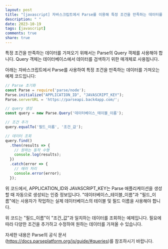 ```yaml
---
layout: post
title: "[javascript] 자바스크립트에서 Parse를 이용해 특정 조건을 만족하는 데이터를 가져오는 방법은?"
description: " "
date: 2023-10-19
tags: [javascript]
comments: true
share: true
---
```


특정 조건을 만족하는 데이터를 가져오기 위해서는 Parse의 Query 객체를 사용해야 합니다. Query 객체는 데이터베이스에서 데이터를 검색하기 위한 매개체로 사용됩니다. 

아래는 자바스크립트에서 Parse를 사용하여 특정 조건을 만족하는 데이터를 가져오는 예제 코드입니다:

```javascript
// Parse 초기화
const Parse = require('parse/node');
Parse.initialize("APPLICATION_ID", "JAVASCRIPT_KEY");
Parse.serverURL = 'https://parseapi.back4app.com/';

// query 생성
const query = new Parse.Query('데이터베이스_테이블_이름');

// 조건 추가
query.equalTo('필드_이름', '조건_값');

// 데이터 조회
query.find()
  .then(results => {
    // 원하는 동작 수행
    console.log(results);
  })
  .catch(error => {
    // 에러 처리
    console.error(error);
  });
```

위 코드에서, APPLICATION_ID와 JAVASCRIPT_KEY는 Parse 애플리케이션을 생성할 때 자동으로 생성되는 인증 정보입니다. "데이터베이스_테이블_이름"과 "필드_이름"에는 사용자가 작업하는 실제 데이터베이스의 테이블 및 필드 이름을 사용해야 합니다. 

위 코드는 "필드_이름"이 "조건_값"과 일치하는 데이터를 조회하는 예제입니다. 필요에 따라 다양한 조건을 추가하고 수정하여 원하는 데이터를 가져올 수 있습니다. 

자세한 내용은 Parse의 공식 문서(https://docs.parseplatform.org/js/guide/#queries)를 참조하시기 바랍니다.